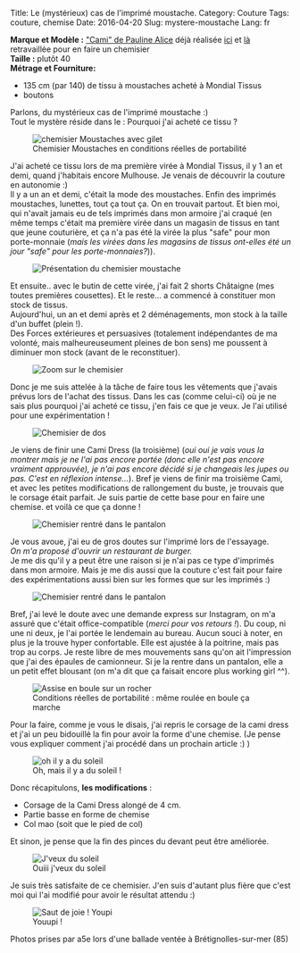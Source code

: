 Title: Le (mystérieux) cas de l'imprimé moustache. 
Category: Couture
Tags: couture, chemise
Date: 2016-04-20
Slug: mystere-moustache
Lang: fr

**Marque et Modèle :** ["Cami" de Pauline Alice](http://www.paulinealicepatterns.com/robe-cami) déjà réalisée [ici](http://mllecarnot.org/robe-madras.html) et [là](http://mllecarnot.org/robe-ikat.html) retravaillée pour en faire un chemisier<br>
**Taille :** plutôt 40<br>
**Métrage et Fourniture:**<br>
- 135 cm (par 140) de tissu à moustaches acheté à Mondial Tissus<br>
- boutons<br>

Parlons, du mystérieux cas de l'imprimé moustache :)<br>
Tout le mystère réside dans le : Pourquoi j'ai acheté ce tissu ? 

<figure>
	<img src="/images/Moustaches_Reelle.JPG" alt="chemisier Moustaches avec gilet">
	<figcaption>Chemisier Moustaches en conditions réelles de portabilité</figcaption>
</figure>

J'ai acheté ce tissu lors de ma première virée à Mondial Tissus, il y 1 an et demi, quand j'habitais encore Mulhouse. Je venais de découvrir la couture en autonomie :)<br>
Il y a un an et demi, c'était la mode des moustaches. Enfin des imprimés moustaches, lunettes, tout ça tout ça. On en trouvait partout. 
Et bien moi, qui n'avait jamais eu de tels imprimés dans mon armoire j'ai craqué (en même temps c'était ma première virée dans un magasin de tissus en tant que jeune couturière, et ça n'a pas été la virée la plus "safe" pour mon porte-monnaie (*mais les virées dans les magasins de tissus ont-elles été un jour "safe" pour les porte-monnaies?*)). 

<figure>
	<img src="/images/Moustaches_face.JPG" alt="Présentation du chemisier moustache">
</figure>

Et ensuite.. avec le butin de cette virée, j'ai fait 2 shorts Châtaigne (mes toutes premières cousettes). Et le reste... a commencé à constituer mon stock de tissus.
<br>
Aujourd'hui, un an et demi après et 2 déménagements, mon stock à la taille d'un buffet (plein !).<br> Des Forces extérieures et persuasives (totalement indépendantes de ma volonté, mais malheureuseument pleines de bon sens) me poussent à diminuer mon stock (avant de le reconstituer). 

<figure>
	<img src="/images/Moustaches_zoom.JPG" alt="Zoom sur le chemisier">
</figure>

Donc je me suis attelée à la tâche de faire tous les vêtements que j'avais prévus lors de l'achat des tissus. 
Dans les cas (comme celui-ci) où je ne sais plus pourquoi j'ai acheté ce tissu, j'en fais ce que je veux. Je l'ai utilisé pour une expérimentation ! 

<figure>
	<img src="/images/Moustaches_Dos.JPG" alt="Chemisier de dos">
</figure>


Je viens de finir une Cami Dress (la troisième) (*oui oui je vais vous la montrer mais je ne l'ai pas encore portée (donc elle n'est pas encore vraiment approuvée), je n'ai pas encore décidé si je changeais les jupes ou pas. C'est en réflexion intense...*). 
Bref je viens de finir ma troisième Cami, et avec les petites modifications de rallongement du buste, je trouvais que le corsage était parfait. 
Je suis partie de cette base pour en faire une chemise. 
et voilà ce que ça donne ! 

<figure>
	<img src="/images/Moustaches_DsPants.JPG" alt="Chemisier rentré dans le pantalon">
</figure>


Je vous avoue, j'ai eu de gros doutes sur l'imprimé lors de l'essayage.<br> *On m'a proposé d'ouvrir un restaurant de burger.*<br> Je me dis qu'il y a peut être une raison si je n'ai pas ce type d'imprimés dans mon armoire. Mais je me dis aussi que la couture c'est fait pour faire des expérimentations aussi bien sur les formes que sur les imprimés :)

<figure>
	<img src="/images/Moustaches_DsPantsZoom.JPG" alt="Chemisier rentré dans le pantalon">
</figure>

Bref, j'ai levé le doute avec une demande express sur Instagram, on m'a assuré que c'était office-compatible (*merci pour vos retours !*). 
Du coup, ni une ni deux, je l'ai portée le lendemain au bureau. 
Aucun souci à noter, en plus je la trouve hyper confortable. Elle est ajustée à la poitrine, mais pas trop au corps. Je reste libre de mes mouvements sans qu'on ait l'impression que j'ai des épaules de camionneur. Si je la rentre dans un pantalon, elle a un petit effet blousant (on m'a dit que ça faisait encore plus working girl ^^).

<figure>
	<img src="/images/Moustaches_boule.JPG" alt="Assise en boule sur un rocher">
	<figcaption>Conditions réelles de portabilité : même roulée en boule ça marche </figcaption>
</figure>

Pour la faire, comme je vous le disais, j'ai repris le corsage de la cami dress et j'ai un peu bidouillé la fin pour avoir la forme d'une chemise. (Je pense vous expliquer comment j'ai procédé dans un prochain article :) )

<figure>
	<img src="/images/Moustaches_Soleil.JPG" alt="oh il y a du soleil">
	<figcaption>Oh, mais il y a du soleil !</figcaption>
</figure>

Donc récapitulons, **les modifications** :<br>
- Corsage de la Cami Dress alongé de 4 cm.<br>
- Partie basse en forme de chemise<br>
- Col mao (soit que le pied de col)<br>

Et sinon, je pense que la fin des pinces du devant peut être améliorée. 

<figure>
	<img src="/images/Moustaches_SoleilHourra.JPG" alt="J'veux du soleil">
	<figcaption>Ouiii j'veux du soleil</figcaption>
</figure>

Je suis très satisfaite de ce chemisier. J'en suis d'autant plus fière que c'est moi qui l'ai modifié pour avoir le résultat attendu :)

<figure>
	<img src="/images/Moustaches_SoleilYoupi.JPG" alt="Saut de joie ! Youpi">
		<figcaption>Youupi ! </figcaption>
</figure>

Photos prises par a5e lors d'une ballade ventée à Brétignolles-sur-mer (85)
